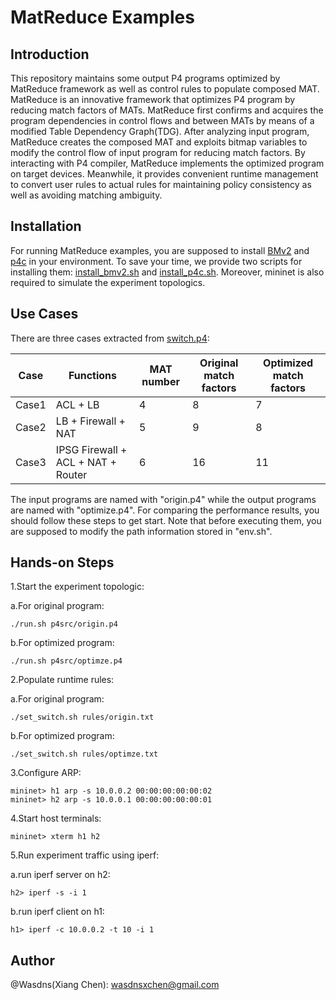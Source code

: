 # MatReduce Examples

## Introduction

This repository maintains some output P4 programs optimized by MatReduce framework as well as control rules to populate composed MAT. MatReduce is an innovative framework that optimizes P4 program by reducing match factors of MATs. MatReduce first confirms and acquires the program dependencies in control flows and between MATs by means of a modified Table Dependency Graph(TDG). After analyzing input program, MatReduce creates the composed MAT and exploits bitmap variables to modify the control flow of input program for reducing match factors. By interacting with P4 compiler, MatReduce implements the optimized program on target devices. Meanwhile, it provides convenient runtime management to convert user rules to actual rules for maintaining policy consistency as well as avoiding matching ambiguity. 

## Installation

For running MatReduce examples, you are supposed to install [BMv2](https://github.com/p4lang/behavioral-model) and [p4c](https://github.com/p4lang/p4c) in your environment. To save your time, we provide two scripts for installing them: [install_bmv2.sh](https://github.com/Wasdns/p4Installer/blob/master/install_bmv2.sh) and [install_p4c.sh](https://github.com/Wasdns/p4Installer/blob/master/install_p4c.sh). Moreover, mininet is also required to simulate the experiment topologics.

## Use Cases

There are three cases extracted from [switch.p4](https://github.com/p4lang/switch):

| Case | Functions | MAT number | Original match factors | Optimized match factors |
| ---- | ---- | ---- | ---- | ---- | 
| Case1 | ACL + LB | 4 | 8 | 7 |
| Case2 | LB + Firewall + NAT | 5 | 9 | 8 |
| Case3 | IPSG Firewall + ACL + NAT + Router | 6 | 16 | 11 |

The input programs are named with "origin.p4" while the output programs are named with "optimize.p4". For comparing the performance results, you should follow these steps to get start. Note that before executing them, you are supposed to modify the path information stored in "env.sh".

## Hands-on Steps

1.Start the experiment topologic:

a.For original program: 

```
./run.sh p4src/origin.p4
```

b.For optimized program:

```
./run.sh p4src/optimze.p4
```

2.Populate runtime rules:

a.For original program: 

```
./set_switch.sh rules/origin.txt
```

b.For optimized program:

```
./set_switch.sh rules/optimze.txt
```

3.Configure ARP:

```
mininet> h1 arp -s 10.0.0.2 00:00:00:00:00:02
mininet> h2 arp -s 10.0.0.1 00:00:00:00:00:01
```

4.Start host terminals:

```
mininet> xterm h1 h2
```

5.Run experiment traffic using iperf:

a.run iperf server on h2:

```
h2> iperf -s -i 1
```

b.run iperf client on h1:

```
h1> iperf -c 10.0.0.2 -t 10 -i 1
```

## Author

@Wasdns(Xiang Chen): wasdnsxchen@gmail.com

